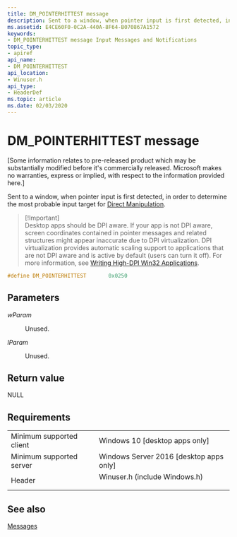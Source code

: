 ```yaml
---
title: DM_POINTERHITTEST message
description: Sent to a window, when pointer input is first detected, in order to determine the most probable input target for Direct Manipulation.
ms.assetid: E4CE60F0-0C2A-440A-8F64-B070867A1572
keywords:
- DM_POINTERHITTEST message Input Messages and Notifications
topic_type:
- apiref
api_name:
- DM_POINTERHITTEST
api_location:
- Winuser.h
api_type:
- HeaderDef
ms.topic: article
ms.date: 02/03/2020
---
```


# DM_POINTERHITTEST message

\[Some information relates to pre-released product which may be substantially modified before it's commercially released. Microsoft makes no warranties, express or implied, with respect to the information provided here.\]

Sent to a window, when pointer input is first detected, in order to determine the most probable input target for [Direct Manipulation](/previous-versions/windows/desktop/directmanipulation/direct-manipulation-portal).

> \[!Important\]  
> Desktop apps should be DPI aware. If your app is not DPI aware, screen coordinates contained in pointer messages and related structures might appear inaccurate due to DPI virtualization. DPI virtualization provides automatic scaling support to applications that are not DPI aware and is active by default (users can turn it off). For more information, see [Writing High-DPI Win32 Applications](/previous-versions//dd464660(v=vs.85)).

 


```C++
#define DM_POINTERHITTEST       0x0250
```



## Parameters

<dl> <dt>

*wParam* 
</dt> <dd>

Unused.

</dd> <dt>

*lParam* 
</dt> <dd>

Unused.

</dd> </dl>

## Return value

NULL

## Requirements



|                                     |                                                                                                          |
|-------------------------------------|----------------------------------------------------------------------------------------------------------|
| Minimum supported client<br/> | Windows 10 \[desktop apps only\]<br/>                                                              |
| Minimum supported server<br/> | Windows Server 2016 \[desktop apps only\]<br/>                                                     |
| Header<br/>                   | <dl> <dt>Winuser.h (include Windows.h)</dt> </dl> |



## See also

<dl> <dt>

[Messages](messages.md)
</dt> </dl>

 

